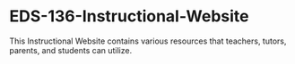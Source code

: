 # EDS-136-Instructional-Website
This Instructional Website contains various resources that teachers, tutors, parents, and students can utilize.

